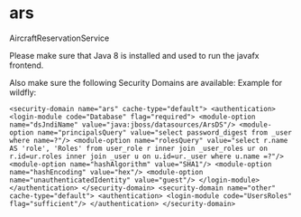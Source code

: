 ars
===

AircraftReservationService

Please make sure that Java 8 is installed and used to run the javafx frontend.

Also make sure the following Security Domains are available:
Example for wildfly:


`
<security-domain name="ars" cache-type="default">
    <authentication>
        <login-module code="Database" flag="required">
            <module-option name="dsJndiName" value="java:jboss/datasources/ArsDS"/>
            <module-option name="principalsQuery" value="select password_digest from _user where name=?"/>
            <module-option name="rolesQuery" value="select r.name AS 'role', 'Roles' from user_role r inner join _user_roles ur on r.id=ur.roles inner join _user u on u.id=ur._user where u.name =?"/>
            <module-option name="hashAlgorithm" value="SHA1"/>
            <module-option name="hashEncoding" value="hex"/>
            <module-option name="unauthenticatedIdentity" value="guest"/>
        </login-module>
    </authentication>
</security-domain>
<security-domain name="other" cache-type="default">
    <authentication>
        <login-module code="UsersRoles" flag="sufficient"/>
    </authentication>
</security-domain>
`
